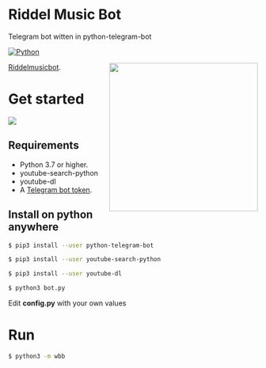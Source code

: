 # Riddel Music Bot
Telegram bot witten in python-telegram-bot


[![Python](http://forthebadge.com/images/badges/made-with-python.svg)](https://python.org)

[Riddelmusicbot](https://t.me/Riddlemusicbot). 
<img src="https://telegra.ph/file/c40c55acf9df578ab5c2f.jpg" width="300" align="right">

# Get started
 ![](https://telegra.ph/file/24742074427c848d77c3c.png) 
 
## Requirements

- Python 3.7 or higher.
- youtube-search-python
- youtube-dl
- A [Telegram bot token](https://t.me/botfather).


## Install on python anywhere

```sh
$ pip3 install --user python-telegram-bot

$ pip3 install --user youtube-search-python

$ pip3 install --user youtube-dl

$ python3 bot.py
```
Edit **config.py** with your own values

# Run
```sh
$ python3 -m wbb
```
